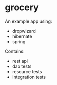 # grocery

An example app using:
- dropwizard
- hibernate
- spring


Contains:
- rest api
- dao tests
- resource tests
- integration tests
